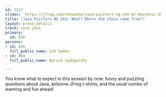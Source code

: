 ```yaml
---
id: 3127
slides:  https://jfrog.com/shownote/java-puzzlers-ng-s04-at-devnexus-2019/
title: 'Java Puzzlers NG S03: What? Where did those came from?!'
layout: preso_details
track: core java
primary:
  id: 656
persons:
- id: 656
  full_public_name: Vik Gamov
- id: 864
  full_public_name: Baruch Sadogursky

---
```

You know what to expect in this session by now: funny and puzzling questions about Java, airborne JFrog t-shirts, and the usual combo of learning and fun ahead!
